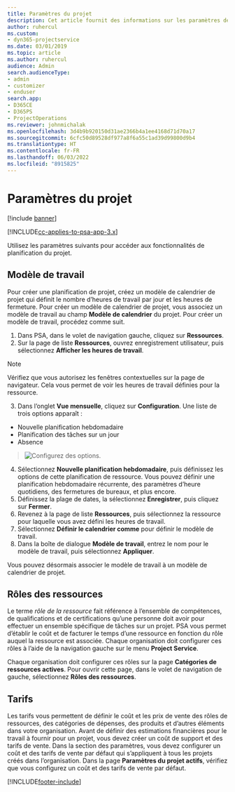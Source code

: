 ```yaml
---
title: Paramètres du projet
description: Cet article fournit des informations sur les paramètres de gestion du projet.
author: ruhercul
ms.custom:
- dyn365-projectservice
ms.date: 03/01/2019
ms.topic: article
ms.author: ruhercul
audience: Admin
search.audienceType:
- admin
- customizer
- enduser
search.app:
- D365CE
- D365PS
- ProjectOperations
ms.reviewer: johnmichalak
ms.openlocfilehash: 3d4b9b920150d31ae2366b4a1ee4168d71d70a17
ms.sourcegitcommit: 6cfc50d89528df977a8f6a55c1ad39d99800d9b4
ms.translationtype: HT
ms.contentlocale: fr-FR
ms.lasthandoff: 06/03/2022
ms.locfileid: "8915825"
---
```

# <a name="project-settings"></a>Paramètres du projet

[!include [banner](../includes/psa-now-project-operations.md)]

[!INCLUDE[cc-applies-to-psa-app-3.x](../includes/cc-applies-to-psa-app-3x.md)]

Utilisez les paramètres suivants pour accéder aux fonctionnalités de planification du projet.

## <a name="work-template"></a>Modèle de travail

Pour créer une planification de projet, créez un modèle de calendrier de projet qui définit le nombre d’heures de travail par jour et les heures de fermeture. Pour créer un modèle de calendrier de projet, vous associez un modèle de travail au champ **Modèle de calendrier** du projet. Pour créer un modèle de travail, procédez comme suit.

1. Dans PSA, dans le volet de navigation gauche, cliquez sur **Ressources**. 
2. Sur la page de liste **Ressources**, ouvrez enregistrement utilisateur, puis sélectionnez **Afficher les heures de travail**.

  > [!NOTE]
  > Vérifiez que vous autorisez les fenêtres contextuelles sur la page de navigateur. Cela vous permet de voir les heures de travail définies pour la ressource.
  
3. Dans l’onglet **Vue mensuelle**, cliquez sur **Configuration**. Une liste de trois options apparaît : 

  - Nouvelle planification hebdomadaire
  - Planification des tâches sur un jour
  - Absence

> ![Configurez des options.](media/project-13.png)

4. Sélectionnez **Nouvelle planification hebdomadaire**, puis définissez les options de cette planification de ressource. Vous pouvez définir une planification hebdomadaire récurrente, des paramètres d’heure quotidiens, des fermetures de bureaux, et plus encore.
5. Définissez la plage de dates, la sélectionnez **Enregistrer**, puis cliquez sur **Fermer**. 
6. Revenez à la page de liste **Ressources**, puis sélectionnez la ressource pour laquelle vous avez défini les heures de travail. 
7. Sélectionnez **Définir le calendrier comme** pour définir le modèle de travail. 
8. Dans la boîte de dialogue **Modèle de travail**, entrez le nom pour le modèle de travail, puis sélectionnez **Appliquer**. 

Vous pouvez désormais associer le modèle de travail à un modèle de calendrier de projet.

## <a name="resource-roles"></a>Rôles des ressources

Le terme *rôle de la ressource* fait référence à l’ensemble de compétences, de qualifications et de certifications qu’une personne doit avoir pour effectuer un ensemble spécifique de tâches sur un projet. PSA vous permet d’établir le coût et de facturer le temps d’une ressource en fonction du rôle auquel la ressource est associée. Chaque organisation doit configurer ces rôles à l’aide de la navigation gauche sur le menu **Project Service**.

Chaque organisation doit configurer ces rôles sur la page **Catégories de ressources actives**. Pour ouvrir cette page, dans le volet de navigation de gauche, sélectionnez **Rôles des ressources**.

## <a name="price-lists"></a>Tarifs

Les tarifs vous permettent de définir le coût et les prix de vente des rôles de ressources, des catégories de dépenses, des produits et d’autres éléments dans votre organisation. Avant de définir des estimations financières pour le travail à fournir pour un projet, vous devez créer un coût de support et des tarifs de vente. Dans la section des paramètres, vous devez configurer un coût et des tarifs de vente par défaut qui s’appliquent à tous les projets créés dans l’organisation. Dans la page **Paramètres du projet actifs**, vérifiez que vous configurez un coût et des tarifs de vente par défaut.


[!INCLUDE[footer-include](../includes/footer-banner.md)]
